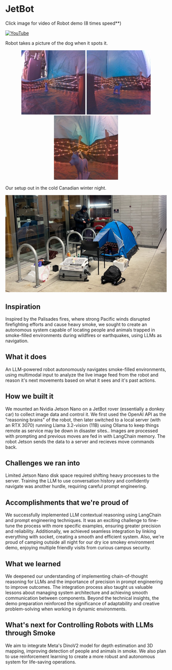 # JetBot
Click image for video of Robot demo (8 times speed**)  

[![YouTube](http://i.ytimg.com/vi/S3yCFuoae14/hqdefault.jpg)](https://www.youtube.com/watch?v=S3yCFuoae14)

Robot takes a picture of the dog when it spots it.
<p align="center">
  <img src="media/gallery.jpg" width="200"/>
  <img src="media/gallery-1.jpg" width="200"/>
  <img src="media/gallery-2.jpg" width="200"/>
</p>
Our setup out in the cold Canadian winter night.  

![our setup out in the cold canadian winter night](media/setup.jpeg)

## Inspiration
Inspired by the Palisades fires, where strong Pacific winds disrupted firefighting efforts and cause heavy smoke, we sought to create an autonomous system capable of locating people and animals trapped in smoke-filled environments during wildfires or earthquakes, using LLMs as navigation.

## What it does
An LLM-powered robot autonomously navigates smoke-filled environments, using multimodal input to analyze the live image feed from the robot and reason it's next movements based on what it sees and it's past actions.

## How we built it
We mounted an Nvidia Jetson Nano on a JetBot rover (essentially a donkey car) to collect image data and control it. We first used the OpenAI API as the "reasoning brains" of the robot, then later switched to a local server (with an RTX 3070) running Llama 3.2-vision (11B) using Ollama to keep things remote as service may be down in disaster sites.. Images are processed with prompting and previous moves are fed in with LangChain memory. The robot Jetson sends the data to a server and recieves move commands back.

## Challenges we ran into
Limited Jetson Nano disk space required shifting heavy processes to the server. Training the LLM to use conversation history and confidently navigate was another hurdle, requiring careful prompt engineering.

## Accomplishments that we're proud of
We successfully implemented LLM contextual reasoning using LangChain and prompt engineering techniques. It was an exciting challenge to fine-tune the process with more specific examples, ensuring greater precision and reliability. Additionally, we achieved seamless integration by linking everything with socket, creating a smooth and efficient system. Also, we're proud of camping outside all night for our dry ice smokey environment demo, enjoying multiple friendly visits from curious campus security.

## What we learned
We deepened our understanding of implementing chain-of-thought reasoning for LLMs and the importance of precision in prompt engineering to improve outcomes. The integration process also taught us valuable lessons about managing system architecture and achieving smooth communication between components. Beyond the technical insights, the demo preparation reinforced the significance of adaptability and creative problem-solving when working in dynamic environments.

## What's next for Controlling Robots with LLMs through Smoke
We aim to integrate Meta's DinoV2 model for depth estimation and 3D mapping, improving detection of people and animals in smoke. We also plan to use reinforcement learning to create a more robust and autonomous system for life-saving operations.